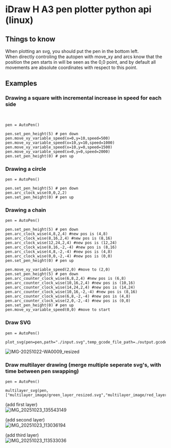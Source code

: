 <h1> iDraw H A3 pen plotter python api (linux) </h1>

<h2> Things to know </h2>

When plotting an svg, you should put the pen in the bottom left. </br>
When directly controling the autopen with move_xy and arcs know that the position the pen starts in will be seen as the 0,0 point, and by default all movements 
are absolute coordinates with respect to this point. </br>


<h2>Examples </h2>
<h3> Drawing a square with incremental increase in speed for each side </h3> </br>

```
pen = AutoPen()

pen.set_pen_height(5) # pen down
pen.move_xy_variable_speed(x=0,y=10,speed=500) 
pen.move_xy_variable_speed(x=10,y=10,speed=1000) 
pen.move_xy_variable_speed(x=10,y=0,speed=1500) 
pen.move_xy_variable_speed(x=0,y=0,speed=2000) 
pen.set_pen_height(0) # pen up 
```

<h3> Drawing a circle </h3> 

```
pen = AutoPen()

pen.set_pen_height(5) # pen down
pen.arc_clock_wise(0,0,2,2)
pen.set_pen_height(0) # pen up 

```

<h3> Drawing a chain </h3> 

```
pen = AutoPen()

pen.set_pen_height(5) # pen down
pen.arc_clock_wise(4,8,2,4) #new pos is (4,8)
pen.arc_clock_wise(8,16,2,4) #new pos is (8,16)
pen.arc_clock_wise(12,24,2,4) #new pos is (12,24)
pen.arc_clock_wise(8,16,-2,-4) #new pos is (8,16)
pen.arc_clock_wise(4,8,-2,-4) #new pos is (4,8)
pen.arc_clock_wise(0,0,-2,-4) #new pos is (0,0)
pen.set_pen_height(0) # pen up 

pen.move_xy_variable_speed(2,0) #move to (2,0)
pen.set_pen_height(5) # pen down
pen.arc_counter_clock_wise(6,8,2,4) #new pos is (6,8)
pen.arc_counter_clock_wise(10,16,2,4) #new pos is (10,16)
pen.arc_counter_clock_wise(14,24,2,4) #new pos is (14,24)
pen.arc_counter_clock_wise(10,16,-2,-4) #new pos is (8,16)
pen.arc_counter_clock_wise(6,8,-2,-4) #new pos is (4,8)
pen.arc_counter_clock_wise(2,0,-2,-4) #new pos is (0,0)
pen.set_pen_height(0) # pen up
pen.move_xy_variable_speed(0,0) #move to start
```

<h3>Draw SVG </h3>

```
pen = AutoPen()

plot_svg(pen=pen,path="./input.svg",temp_gcode_file_path=./output.gcode)
```
![IMG-20251022-WA0009_resized](https://github.com/user-attachments/assets/8cfdf1b6-87d7-4dc0-bd43-108ac98ee50a)

<h3>Draw multilayer drawing (merge multiple seperate svg's, with time between pen swapping)</h3>

```
pen = AutoPen()

multilayer_svg(pen,["multilayer_image/green_layer_resized.svg","multilayer_image/red_layer_resized.svg","multilayer_image/blue_layer_resized.svg"]) 
```
(add first layer) </br>
![IMG_20251023_135543149](https://github.com/user-attachments/assets/ee499ced-fc97-4c61-9c78-3822518c2c71)

(add second layer) </br>
![IMG_20251023_113036194](https://github.com/user-attachments/assets/378c1b89-0bed-4418-a09c-be7d871d9f2f)

(add third layer) </br>
![IMG_20251023_113533036](https://github.com/user-attachments/assets/fe8be36a-e157-44e4-a3b8-d91a1d5009be)
